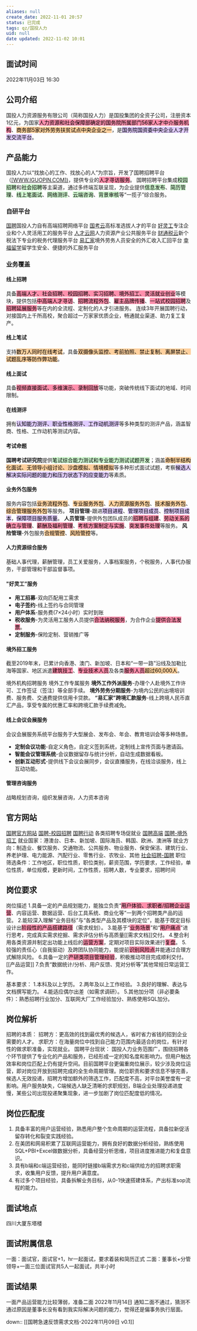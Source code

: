 ```yaml
---
aliases: null
create_date: 2022-11-01 20:57
status: 已完成
tags: qz/国投人力
uid: null
date updated: 2022-11-02 10:01
---
```


## 面试时间

2022年11月03日 16:30

## 公司介绍

国投人力资源服务有限公司（简称国投人力）是国投集团的全资子公司，注册资本1亿元，为国家<mark style="background: #FF5582A6;">人力资源和社会保障部确定的国务院所属部门56家人才中介服务机构</mark>、<mark style="background: #FFB86CA6;">商务部5家对外劳务扶贫试点中央企业之一</mark>，是<mark style="background: #D2B3FFA6;">国务院国资委中央企业人才开发交流平台</mark>。

## 产品能力

国投人力以“找放心的工作、找放心的人”为宗旨，开发了国聘招聘平台（[[WWW.IGUOPIN.COM])](http://WWW.IGUOPIN.COM])，提供专业的<mark style="background: #FF5582A6;">人才寻访服务</mark>。 国聘招聘平台集成<mark style="background: #BBFABBA6;">校园招聘</mark>和<mark style="background: #BBFABBA6;">社会招聘</mark>等主渠道，通过多终端互联呈现，为企业提供<mark style="background: #BBFABBA6;">信息发布</mark>、<mark style="background: #BBFABBA6;">简历管理</mark>、<mark style="background: #BBFABBA6;">线上笔面试</mark>、<mark style="background: #BBFABBA6;">网络测评</mark>、<mark style="background: #BBFABBA6;">云端咨询</mark>、<mark style="background: #BBFABBA6;">背景审核</mark>等“一揽子”综合服务。

### 自研平台

[国聘](https://www.iguopin.com/)国投人力自有高端招聘网络平台
[国考云](https://www.iguokao.com/)高标准选拔人才的平台
[好灵工](https://www.ipayun.com/)专注企业和个人灵活用工的服务平台
[人才云网](https://www.ixayun.com/)人力资源产业公共服务平台
[财通税云](https://www.itaxyun.com/)新个税法下专业的税务代理服务平台
[易汇家](http://exchange.sdictalent.com/)境外劳务人员安全的外汇收入汇回平台
[幸福留学](https://www.enjoystulife.com/)留学生安全、便捷的外汇服务平台

### 业务覆盖

#### 线上招聘

具备<mark style="background: #FF5582A6;">高端人才、社会招聘、校园招聘、实习招聘、境外招工、灵活就业创业</mark>等模块，提供包括<mark style="background: #FF5582A6;">中高端人才寻访</mark>、<mark style="background: #FF5582A6;">招聘流程外包</mark>、<mark style="background: #FF5582A6;">雇主品牌传播</mark>、<mark style="background: #FF5582A6;">一站式校园招聘</mark>及<mark style="background: #FF5582A6;">招聘延展服务</mark>等在内的全流程、定制化的人才引进服务。 连续3年开展国聘行动，对接国内上千所高校，聚合超过一万家家优质企业，畅通就业渠道、助力复工复产。

#### 线上笔试

支持<mark style="background: #FFB86CA6;">数万人同时在线考试</mark>，具备<mark style="background: #FFB86CA6;">双摄像头监控、考前拍照、禁止复制、离屏禁止、试题乱序等防作弊功能</mark>。

#### 线上面试

具备<mark style="background: #FF5582A6;">视频直接面试、多维演示、录制回放</mark>等功能，突破传统线下面试的地域、时间限制。

#### 在线测评

拥有<mark style="background: #D2B3FFA6;">认知能力测评、职业性格测评、工作动机测评</mark>等多种类型的测评产品，涵盖智商、性格、工作动机等测试内容。

#### 考试命题

**国聘考试研究院**提供<mark style="background: #BBFABBA6;">笔试综合能力测试和专业能力测试试题开发</mark>；涵盖<mark style="background: #FFB86CA6;">命制半结构化面试、无领导小组讨论、沙盘模拟、情境模拟</mark>等多种形式面试试题，考察<mark style="background: #D2B3FFA6;">候选人解决实际问题的能力和压力状态下的应变能力</mark>等素质。

#### 业务外包服务

服务内容包括<mark style="background: #FFB86CA6;">业务流程外包</mark>、<mark style="background: #FFB86CA6;">专业服务外包</mark>、<mark style="background: #FFB86CA6;">人力资源服务外包</mark>、<mark style="background: #FFB86CA6;">技术服务外包</mark>、<mark style="background: #FFB86CA6;">综合管理服务外包</mark>等服务。
**项目管理**-跟进<mark style="background: #D2B3FFA6;">项目进程</mark>、<mark style="background: #D2B3FFA6;">管理项目成员</mark>、<mark style="background: #D2B3FFA6;">控制项目成本</mark>，<mark style="background: #D2B3FFA6;">保障项目服务质量</mark>。
**人员管理**-提供外包团队成员的<mark style="background: #FF5582A6;">招聘与组建</mark>、<mark style="background: #FF5582A6;">劳动关系的确立与管理</mark>、<mark style="background: #FF5582A6;">薪酬及福利管理</mark>、<mark style="background: #FF5582A6;">考核方案制定与实施</mark>、<mark style="background: #FF5582A6;">突发事件处理</mark>等服务。
**风险管理**-外包服务<mark style="background: #FFB86CA6;">合规管控</mark>、<mark style="background: #FFB86CA6;">风险管控</mark>等。

#### 人力资源综合服务

基础人事代理，薪酬管理，员工关爱服务，人事档案服务，个税服务，人事代办服务，干部管理和干部监督事项。

#### "好灵工”服务

- **用工招募**-双向匹配用工需求
- **电子签约**-线上签约与合同管理
- **用户体系**-服务费(7×24小时）实时到账
- **税收服务**-为灵活用工服务人员提供<mark style="background: #FF5582A6;">合法纳税服务</mark>，为合作企业<mark style="background: #FF5582A6;">提供合法发票</mark>。
- **定制服务**-保险定制、营销推广等

#### 境外招工服务

截至2019年末，已累计向香港、澳门、新加坡、日本和“一带一路”沿线及加勒比海等国家、地区派遣<mark style="background: #FF5582A6;">建筑技工</mark>、<mark style="background: #FF5582A6;">专业技术人员</mark>及各类<mark style="background: #FF5582A6;">服务人员</mark><mark style="background: #FFB86CA6;">超过60,000人</mark>。

境外机构招聘服务
境外工作专属服务
	**境外工作外派服务**-办理个人赴境外工作许可、工作签证（签注）等全部手续。
	**境外劳务分期服务**-为境内公民的出境培训费、服务费、交通费提供信用卡贷款。
	**“易汇家”跨境汇款服务**-线上跨境人民币直汇产品，享受专属的优惠汇率和跨境汇款手续费减免。

#### 线上会议会展服务

会议会展服务系统平台服务于大型展会、发布会、年会、教育培训会等多种场景。

- **定制会议功能**-自定义角色，自定义签到系统，定制线上宣传页面与邀请函。
- **智能会议管理系统**-会议数据留存与统计分析，自动生成数据看板。
- **创新互动形式**-提供线下会议会展同步，会议直播服务，在线洽谈服务，线上互动功能。

#### 管理咨询服务

战略规划咨询，组织发展咨询，人力资本咨询

## 官方网站

[国聘官方网站](https://www.iguopin.com/)
	[国聘-校园招聘](https://campus.iguopin.com/)
	[国聘行动](https://gpxd.iguopin.com/) 各类招聘专场促就业
	[国聘高端](https://www.iguopin.com/index.php?m=&c=jobs&a=senior_jobs_list)
	[国聘-境外招工](https://jingwai.iguopin.com/abroad/)
		就业国家：港澳台、日本、新加坡、国际海员、韩国、欧洲、澳洲等
		就业方向：制造业、餐饮服务、交通物流、公共服务、物业服务、保安保洁、建筑行业、养老护理、电力能源、汽配行业、零售行业、农牧业、其他
	[社会招聘-国聘](https://job.iguopin.com/jobList?channel=social)
		职位筛选条件：工作地区，职位性质，职位类别，薪资范围，学历要求，工作经验，单位性质，单位规模，更新时间，工作性质，招聘人数，专业要求，招聘时间

## 岗位要求

岗位描述
1.具备一定的产品规划能力，能独立负责“<mark style="background: #FF5582A6;">用户体验、求职者/招聘企业运营</mark>、内容运营、数据运营、后台工具系统、商业化等”一到两个招聘类产品的运营。
2.能较深入理解“业务目标”与“各类型产品及其模块的定位”，能基于既定目标设计出<mark style="background: #FF5582A6;">阶段性的产品搭建路径</mark>（需求规划）。
3.能基于“<mark style="background: #FF5582A6;">业务场景</mark>”和“<mark style="background: #FF5582A6;">用户痛点</mark>”进行思考，完成真实需求挖掘、需求评估分析与高质量[[需求文档]]交付。
4.整合利用各类资源并制定出功能上线后的<mark style="background: #FF5582A6;">运营方案</mark>，定期对项目实际效果进行<mark style="background: #FF5582A6;">复盘</mark>。
5.较强的责任心（自我驱动）及跨团队协同能力，能提前<mark style="background: #FF5582A6;">识别风险点</mark>并能通过合理方式解除风险。
6.具备一定的<mark style="background: #FF5582A6;">产研类项目管理经验</mark>，积极推动项目完成顺利交付。[[产品运营]]
7.负责“数据统计/分析、用户反馈、竞对分析等”其他常规日常运营工作。

基本要求：
1.本科及以上学历。
2.两年及以上工作经验。
3.良好的理解、表达与文档撰写能力。
4.能适应偶尔出差（如需求调研）。
5.其他加分项（非必要条件）：熟悉招聘行业加分、互联网大厂工作经验加分、熟练使用SQL加分。

## 岗位解析

招聘的本质：
招聘方：更高效的找到最优秀的候选人，省时省力省钱的招到企业需要的人才。
求职方：在海量岗位中找到自己能力范围内最适合的岗位，有针对性的做求职准备，实现就业。
国聘平台现状：
国投人力业务范围广，围绕招聘各个环节提供了专业化的产品和服务，已经形成一定的知名度和影响力。但用户触达效率和岗位匹配上仍有提升空间。目前国聘平台更偏重岗位展示，较少涉及岗位运营，即对岗位开放到招聘完成的全生命周期管理。岗位职责和要求信息不够完善，候选人无效投递，招聘方增加额外的筛选工作，匹配度不高，对平台美誉度有一定影响。用户服务缺失，C端候选人缺乏清晰的求职规划，B端企业处理投递进度慢，某些公司出现投递聚集现象，进一步加剧了岗位匹配度低的情况。

## 岗位匹配度

1. 具备丰富的用户运营经验，熟悉用户整个生命周期的运营流程，具备拉新促活留存转化和裂变实践经验。
2. 在美团和网易积累了互联网运营能力，拥有良好的数据分析经验，熟练使用SQL+PBI+Excel做数据分析，具备经营分析思维，项目进度推进能力和复盘意识。
3. 具有b端和c端运营经验，能同时链接b端需求方和c端供给方的招聘求职需求，收集用户反馈，提升用户满意度。
4. 有过多个项目经验，具备拆解业务目标，从0-1快速搭建体系，产出标准sop流程的能力。


## 面试地点

四川大厦东塔楼

## 面试附属信息

一面：面试官，面试官+1，hr一起面试，要求着装和简历正式
二面：董事长+分管领导+一面三位面试官共5人一起面试，共半小时

## 面试结果

一面产品运营能力比较薄弱，准备二面
2022年11月14日 通知二面不通过，猜测不通过原因是董事长没有看到我实际解决问题的能力，觉得还是偏事务执行层面。

down:: [[国聘急速反馈需求文档-2022年11月09日 v0.1]]